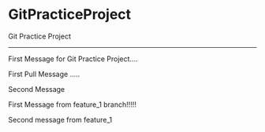 # GitPracticeProject
Git Practice Project 

**********************************
First Message for Git Practice Project....

First Pull Message .....

Second Message 

First Message from feature_1 branch!!!!! 

Second message from feature_1